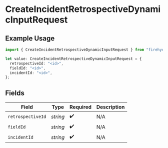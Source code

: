 # CreateIncidentRetrospectiveDynamicInputRequest

## Example Usage

```typescript
import { CreateIncidentRetrospectiveDynamicInputRequest } from "firehydrant-typescript-sdk/models/operations";

let value: CreateIncidentRetrospectiveDynamicInputRequest = {
  retrospectiveId: "<id>",
  fieldId: "<id>",
  incidentId: "<id>",
};
```

## Fields

| Field              | Type               | Required           | Description        |
| ------------------ | ------------------ | ------------------ | ------------------ |
| `retrospectiveId`  | *string*           | :heavy_check_mark: | N/A                |
| `fieldId`          | *string*           | :heavy_check_mark: | N/A                |
| `incidentId`       | *string*           | :heavy_check_mark: | N/A                |